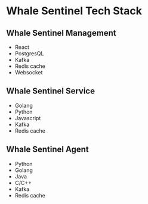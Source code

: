 # Whale Sentinel Tech Stack

## Whale Sentinel Management

- React
- PostgresQL
- Kafka
- Redis cache
- Websocket

## Whale Sentinel Service 

- Golang
- Python
- Javascript
- Kafka
- Redis cache

## Whale Sentinel Agent 

- Python
- Golang
- Java
- C/C++
- Kafka
- Redis cache
